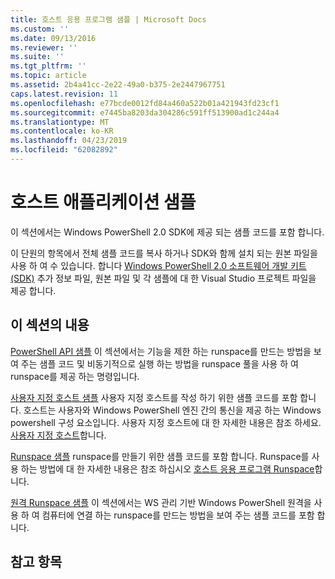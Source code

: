 ```yaml
---
title: 호스트 응용 프로그램 샘플 | Microsoft Docs
ms.custom: ''
ms.date: 09/13/2016
ms.reviewer: ''
ms.suite: ''
ms.tgt_pltfrm: ''
ms.topic: article
ms.assetid: 2b4a41cc-2e22-49a0-b375-2e2447967751
caps.latest.revision: 11
ms.openlocfilehash: e77bcde0012fd84a460a522b01a421943fd23cf1
ms.sourcegitcommit: e7445ba8203da304286c591ff513900ad1c244a4
ms.translationtype: MT
ms.contentlocale: ko-KR
ms.lasthandoff: 04/23/2019
ms.locfileid: "62082892"
---
```

# <a name="host-application-samples"></a>호스트 애플리케이션 샘플

이 섹션에서는 Windows PowerShell 2.0 SDK에 제공 되는 샘플 코드를 포함 합니다.

 이 단원의 항목에서 전체 샘플 코드를 복사 하거나 SDK와 함께 설치 되는 원본 파일을 사용 하 여 수 있습니다. 합니다 [Windows PowerShell 2.0 소프트웨어 개발 키트 (SDK)](https://www.microsoft.com/en-us/download/details.aspx?id=2560) 추가 정보 파일, 원본 파일 및 각 샘플에 대 한 Visual Studio 프로젝트 파일을 제공 합니다.

## <a name="in-this-section"></a>이 섹션의 내용

 [PowerShell API 샘플](./windows-powershell-api-samples.md) 이 섹션에서는 기능을 제한 하는 runspace를 만드는 방법을 보여 주는 샘플 코드 및 비동기적으로 실행 하는 방법을 runspace 풀을 사용 하 여 runspace를 제공 하는 명령입니다.

 [사용자 지정 호스트 샘플](./custom-host-samples.md) 사용자 지정 호스트를 작성 하기 위한 샘플 코드를 포함 합니다. 호스트는 사용자와 Windows PowerShell 엔진 간의 통신을 제공 하는 Windows powershell 구성 요소입니다. 사용자 지정 호스트에 대 한 자세한 내용은 참조 하세요. [사용자 지정 호스트](https://msdn.microsoft.com/en-us/library/ee706563(v=vs.85).aspx)합니다.

 [Runspace 샘플](./runspace-samples.md) runspace를 만들기 위한 샘플 코드를 포함 합니다. Runspace를 사용 하는 방법에 대 한 자세한 내용은 참조 하십시오 [호스트 응용 프로그램 Runspace](https://msdn.microsoft.com/en-us/library/ee706563(v=vs.85).aspx)합니다.

 [원격 Runspace 샘플](./remote-runspace-samples.md) 이 섹션에서는 WS 관리 기반 Windows PowerShell 원격을 사용 하 여 컴퓨터에 연결 하는 runspace를 만드는 방법을 보여 주는 샘플 코드를 포함 합니다.

## <a name="see-also"></a>참고 항목

